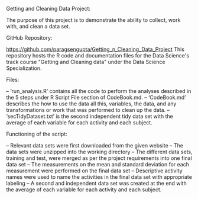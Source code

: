 Getting and Cleaning Data Project:

The purpose of this project is to demonstrate the ability to collect, work with, and clean a data set.

GitHub Repository:

https://github.com/paragsengupta/Getting_n_Cleaning_Data_Project
This repository hosts the R code and documentation files for the Data Science's track course "Getting and Cleaning data" under the Data Science Specialization.

Files:

–	‘run_analysis.R’ contains all the code to perform the analyses described in the 5 steps under R Script File section of CodeBook.md.
–	‘CodeBook.md’ describes the how to use the data all this, variables, the data, and any transformations or work that was performed to clean up the data.
–	‘secTidyDataset.txt’ is the second independent tidy data set with the average of each variable for each activity and each subject.

Functioning of the script:

–	Relevant data sets were first downloaded from the given website
–	The data sets were unzipped into the working directory
–	The different data sets, training and test, were merged as per the project requirements into one final data set
–	The measurements on the mean and standard deviation for each measurement were performed on the final data set
–	Descriptive activity names were used to name the activities in the final data set with appropriate labeling
–	A second and independent data set was created at the end with the average of each variable for each activity and each subject.
